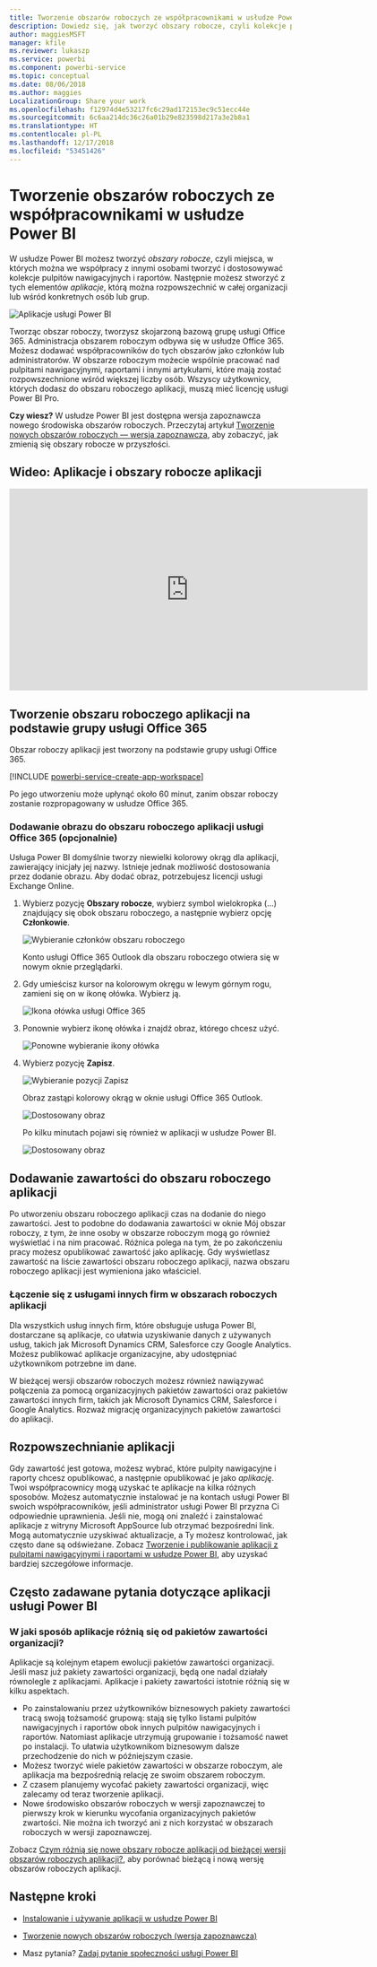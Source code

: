 ```yaml
---
title: Tworzenie obszarów roboczych ze współpracownikami w usłudze Power BI
description: Dowiedz się, jak tworzyć obszary robocze, czyli kolekcje pulpitów nawigacyjnych i raportów utworzone w celu udostępniania najważniejszych metryk dla organizacji.
author: maggiesMSFT
manager: kfile
ms.reviewer: lukaszp
ms.service: powerbi
ms.component: powerbi-service
ms.topic: conceptual
ms.date: 08/06/2018
ms.author: maggies
LocalizationGroup: Share your work
ms.openlocfilehash: f12974d4e53217fc6c29ad172153ec9c51ecc44e
ms.sourcegitcommit: 6c6aa214dc36c26a01b29e823598d217a3e2b8a1
ms.translationtype: HT
ms.contentlocale: pl-PL
ms.lasthandoff: 12/17/2018
ms.locfileid: "53451426"
---
```

# <a name="create-workspaces-with-your-colleagues-in-power-bi"></a>Tworzenie obszarów roboczych ze współpracownikami w usłudze Power BI

W usłudze Power BI możesz tworzyć *obszary robocze*, czyli miejsca, w których można we współpracy z innymi osobami tworzyć i dostosowywać kolekcje pulpitów nawigacyjnych i raportów. Następnie możesz stworzyć z tych elementów *aplikacje*, którą można rozpowszechnić w całej organizacji lub wśród konkretnych osób lub grup. 

![Aplikacje usługi Power BI](media/service-create-workspaces/power-bi-apps-left-nav.png)

Tworząc obszar roboczy, tworzysz skojarzoną bazową grupę usługi Office 365. Administracja obszarem roboczym odbywa się w usłudze Office 365. Możesz dodawać współpracowników do tych obszarów jako członków lub administratorów. W obszarze roboczym możecie wspólnie pracować nad pulpitami nawigacyjnymi, raportami i innymi artykułami, które mają zostać rozpowszechnione wśród większej liczby osób. Wszyscy użytkownicy, których dodasz do obszaru roboczego aplikacji, muszą mieć licencję usługi Power BI Pro. 

**Czy wiesz?** W usłudze Power BI jest dostępna wersja zapoznawcza nowego środowiska obszarów roboczych. Przeczytaj artykuł [Tworzenie nowych obszarów roboczych — wersja zapoznawcza](service-create-the-new-workspaces.md), aby zobaczyć, jak zmienią się obszary robocze w przyszłości. 

## <a name="video-apps-and-app-workspaces"></a>Wideo: Aplikacje i obszary robocze aplikacji
<iframe width="640" height="360" src="https://www.youtube.com/embed/Ey5pyrr7Lk8?showinfo=0" frameborder="0" allowfullscreen></iframe>

## <a name="create-an-app-workspace-based-on-an-office-365-group"></a>Tworzenie obszaru roboczego aplikacji na podstawie grupy usługi Office 365

Obszar roboczy aplikacji jest tworzony na podstawie grupy usługi Office 365.

[!INCLUDE [powerbi-service-create-app-workspace](./includes/powerbi-service-create-app-workspace.md)]

Po jego utworzeniu może upłynąć około 60 minut, zanim obszar roboczy zostanie rozpropagowany w usłudze Office 365. 

### <a name="add-an-image-to-your-office-365-app-workspace-optional"></a>Dodawanie obrazu do obszaru roboczego aplikacji usługi Office 365 (opcjonalnie)
Usługa Power BI domyślnie tworzy niewielki kolorowy okrąg dla aplikacji, zawierający inicjały jej nazwy. Istnieje jednak możliwość dostosowania przez dodanie obrazu. Aby dodać obraz, potrzebujesz licencji usługi Exchange Online.

1. Wybierz pozycję **Obszary robocze**, wybierz symbol wielokropka (...) znajdujący się obok obszaru roboczego, a następnie wybierz opcję **Członkowie**. 
   
     ![Wybieranie członków obszaru roboczego](media/service-create-distribute-apps/power-bi-apps-workspace-members.png)
   
    Konto usługi Office 365 Outlook dla obszaru roboczego otwiera się w nowym oknie przeglądarki.
2. Gdy umieścisz kursor na kolorowym okręgu w lewym górnym rogu, zamieni się on w ikonę ołówka. Wybierz ją.
   
     ![Ikona ołówka usługi Office 365](media/service-create-distribute-apps/power-bi-apps-workspace-edit-image.png)
3. Ponownie wybierz ikonę ołówka i znajdź obraz, którego chcesz użyć.
   
     ![Ponowne wybieranie ikony ołówka](media/service-create-distribute-apps/power-bi-apps-workspace-edit-group.png)

4. Wybierz pozycję **Zapisz**.
   
     ![Wybieranie pozycji Zapisz](media/service-create-distribute-apps/power-bi-apps-workspace-save-image.png)
   
    Obraz zastąpi kolorowy okrąg w oknie usługi Office 365 Outlook. 
   
     ![Dostosowany obraz](media/service-create-distribute-apps/power-bi-apps-workspace-image-in-office-365.png)
   
    Po kilku minutach pojawi się również w aplikacji w usłudze Power BI.
   
     ![Dostosowany obraz](media/service-create-distribute-apps/power-bi-apps-image.png)

## <a name="add-content-to-your-app-workspace"></a>Dodawanie zawartości do obszaru roboczego aplikacji

Po utworzeniu obszaru roboczego aplikacji czas na dodanie do niego zawartości. Jest to podobne do dodawania zawartości w oknie Mój obszar roboczy, z tym, że inne osoby w obszarze roboczym mogą go również wyświetlać i na nim pracować. Różnica polega na tym, że po zakończeniu pracy możesz opublikować zawartość jako aplikację. Gdy wyświetlasz zawartość na liście zawartości obszaru roboczego aplikacji, nazwa obszaru roboczego aplikacji jest wymieniona jako właściciel.

### <a name="connect-to-third-party-services-in-app-workspaces"></a>Łączenie się z usługami innych firm w obszarach roboczych aplikacji

Dla wszystkich usług innych firm, które obsługuje usługa Power BI, dostarczane są aplikacje, co ułatwia uzyskiwanie danych z używanych usług, takich jak Microsoft Dynamics CRM, Salesforce czy Google Analytics. Możesz publikować aplikacje organizacyjne, aby udostępniać użytkownikom potrzebne im dane.

W bieżącej wersji obszarów roboczych możesz również nawiązywać połączenia za pomocą organizacyjnych pakietów zawartości oraz pakietów zawartości innych firm, takich jak Microsoft Dynamics CRM, Salesforce i Google Analytics. Rozważ migrację organizacyjnych pakietów zawartości do aplikacji.

## <a name="distribute-an-app"></a>Rozpowszechnianie aplikacji

Gdy zawartość jest gotowa, możesz wybrać, które pulpity nawigacyjne i raporty chcesz opublikować, a następnie opublikować je jako *aplikację*. Twoi współpracownicy mogą uzyskać te aplikacje na kilka różnych sposobów. Możesz automatycznie instalować je na kontach usługi Power BI swoich współpracowników, jeśli administrator usługi Power BI przyzna Ci odpowiednie uprawnienia. Jeśli nie, mogą oni znaleźć i zainstalować aplikacje z witryny Microsoft AppSource lub otrzymać bezpośredni link. Mogą automatycznie uzyskiwać aktualizacje, a Ty możesz kontrolować, jak często dane są odświeżane. Zobacz [Tworzenie i publikowanie aplikacji z pulpitami nawigacyjnymi i raportami w usłudze Power BI](service-create-distribute-apps.md), aby uzyskać bardziej szczegółowe informacje.

## <a name="power-bi-apps-faq"></a>Często zadawane pytania dotyczące aplikacji usługi Power BI

### <a name="how-are-apps-different-from-organizational-content-packs"></a>W jaki sposób aplikacje różnią się od pakietów zawartości organizacji?
Aplikacje są kolejnym etapem ewolucji pakietów zawartości organizacji. Jeśli masz już pakiety zawartości organizacji, będą one nadal działały równolegle z aplikacjami. Aplikacje i pakiety zawartości istotnie różnią się w kilku aspektach. 

* Po zainstalowaniu przez użytkowników biznesowych pakiety zawartości tracą swoją tożsamość grupową: stają się tylko listami pulpitów nawigacyjnych i raportów obok innych pulpitów nawigacyjnych i raportów. Natomiast aplikacje utrzymują grupowanie i tożsamość nawet po instalacji. To ułatwia użytkownikom biznesowym dalsze przechodzenie do nich w późniejszym czasie.
* Możesz tworzyć wiele pakietów zawartości w obszarze roboczym, ale aplikacja ma bezpośrednią relację ze swoim obszarem roboczym. 
* Z czasem planujemy wycofać pakiety zawartości organizacji, więc zalecamy od teraz tworzenie aplikacji.  
* Nowe środowisko obszarów roboczych w wersji zapoznawczej to pierwszy krok w kierunku wycofania organizacyjnych pakietów zwartości. Nie można ich tworzyć ani z nich korzystać w obszarach roboczych w wersji zapoznawczej.

Zobacz [Czym różnią się nowe obszary robocze aplikacji od bieżącej wersji obszarów roboczych aplikacji?](service-create-the-new-workspaces.md#how-are-the-new-app-workspaces-different-from-current-app-workspaces), aby porównać bieżącą i nową wersję obszarów roboczych aplikacji. 

## <a name="next-steps"></a>Następne kroki
* [Instalowanie i używanie aplikacji w usłudze Power BI](service-create-distribute-apps.md)
- [Tworzenie nowych obszarów roboczych (wersja zapoznawcza)](service-create-the-new-workspaces.md)
* Masz pytania? [Zadaj pytanie społeczności usługi Power BI](http://community.powerbi.com/)
